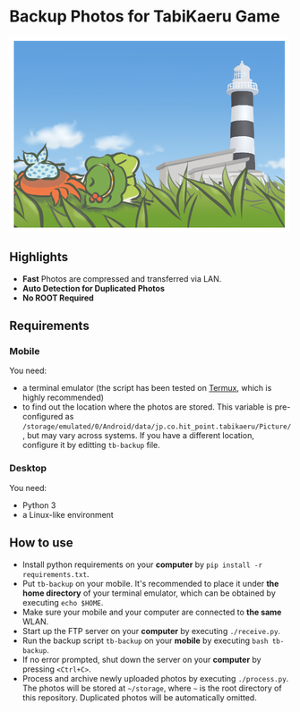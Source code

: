 # Backup Photos for TabiKaeru Game

![cover](./cover.png)

## Highlights

 + **Fast** Photos are compressed and transferred via LAN.
 + **Auto Detection for Duplicated Photos**
 + **No ROOT Required**

## Requirements

### Mobile

You need:

 + a terminal emulator (the script has been tested on [Termux](https://termux.com/), which is highly recommended)
 + to find out the location where the photos are stored. This variable is pre-configured as `/storage/emulated/0/Android/data/jp.co.hit_point.tabikaeru/Picture/`, but may vary across systems. If you have a different location, configure it by editting `tb-backup` file.

### Desktop

You need:

 + Python 3
 + a Linux-like environment

## How to use

 + Install python requirements on your **computer** by `pip install -r requirements.txt`.
 + Put `tb-backup` on your mobile. It's recommended to place it under **the home directory** of your terminal emulator, which can be obtained by executing `echo $HOME`.
 + Make sure your mobile and your computer are connected to **the same** WLAN.
 + Start up the FTP server on your **computer** by executing `./receive.py`.
 + Run the backup script `tb-backup` on your **mobile** by executing `bash tb-backup`.
 + If no error prompted, shut down the server on your **computer** by pressing `<Ctrl+C>`.
 + Process and archive newly uploaded photos by executing `./process.py`. The photos will be stored at `~/storage`, where `~` is the root directory of this repository. Duplicated photos will be automatically omitted.
